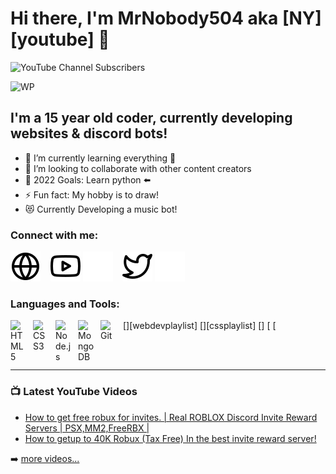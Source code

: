 # Hi there, I'm MrNobody504 aka [NY][youtube] 👋 

![YouTube Channel Subscribers](https://img.shields.io/youtube/channel/subscribers/UCDCHcqyeQgJ-jVSd6VJkbCw?logo=youtube&logoColor=red&style=for-the-badge)




![WP](https://cdn.discordapp.com/attachments/980100426781294592/984012430990520370/1.gif)

## I'm a 15 year old coder, currently developing websites & discord bots!


- 🌱 I’m currently learning everything 🤣
- 👯 I’m looking to collaborate with other content creators
- 🥅 2022 Goals: Learn python ⬅️
- ⚡ Fun fact: My hobby is to draw!
- 😻 Currently Developing a music bot!

### Connect with me:

[![website](./img/globe-light.svg)](https://bio.helloimnobody.repl.co/)
&nbsp;&nbsp;
[![website](./img/youtube-light.svg)](https://www.youtube.com/channel/UCtbVis-gZiAbEA_JmNwN6Ng#gh-light-mode-only)
[![website](./img/youtube-dark.svg)](https://www.youtube.com/channel/UCtbVis-gZiAbEA_JmNwN6Ng#gh-dark-mode-only)
&nbsp;&nbsp;
[![website](./img/twitter-light.svg)](https://twitter.com/N0B0DY504#gh-light-mode-only)
[![website](./img/twitter-dark.svg)](https://twitter.com/N0B0DY504#gh-dark-mode-only)

### Languages and Tools:


[<img align="left" alt="HTML5" width="26px" src="https://cdn.jsdelivr.net/gh/devicons/devicon/icons/html5/html5-original.svg" style="padding-right:10px;" />][webdevplaylist]
[<img align="left" alt="CSS3" width="26px" src="https://cdn.jsdelivr.net/gh/devicons/devicon/icons/css3/css3-original.svg" style="padding-right:10px;" />][cssplaylist]
[<img align="left" alt="Node.js" width="26px" src="https://cdn.jsdelivr.net/gh/devicons/devicon/icons/nodejs/nodejs-original.svg" style="padding-right:10px;" />]
[<img align="left" alt="MongoDB" width="26px" src="https://cdn.jsdelivr.net/gh/devicons/devicon/icons/mongodb/mongodb-original.svg" style="padding-right:10px;" />
[<img align="left" alt="Git" width="26px" src="https://cdn.jsdelivr.net/gh/devicons/devicon/icons/git/git-original.svg" style="padding-right:10px;" />

<br />
<br />

---

### 📺 Latest YouTube Videos

<!-- YOUTUBE:START -->
- [How to get free robux for invites. | Real ROBLOX Discord Invite Reward Servers | PSX,MM2,FreeRBX |](https://www.youtube.com/watch?v=Kg5e4Xj87iY&t=11s)
- [How to getup to 40K Robux (Tax Free) In the best invite reward server!](https://www.youtube.com/watch?v=xTYFkcEU9GA)
<!-- YOUTUBE:END -->

➡️ [more videos...](https://youtube.com/nobodyakany)
